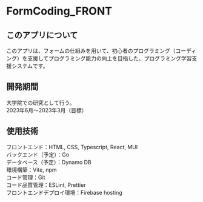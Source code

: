 # FormCoding_FRONT
## このアプリについて
このアプリは、フォームの仕組みを用いて、初心者のプログラミング（コーディング）を支援してプログラミング能力の向上を目指した、プログラミング学習支援システムです。  
## 開発期間
大学院での研究として行う。  
2023年6月〜2023年3月（目標）
## 使用技術
フロントエンド：HTML, CSS, Typescript, React, MUI  
バックエンド（予定）：Go  
データベース（予定）：Dynamo DB  
環境構築：Vite, npm  
コード管理：Git  
コード品質管理：ESLint, Prettier  
フロントエンドデプロイ環境：Firebase hosting  
